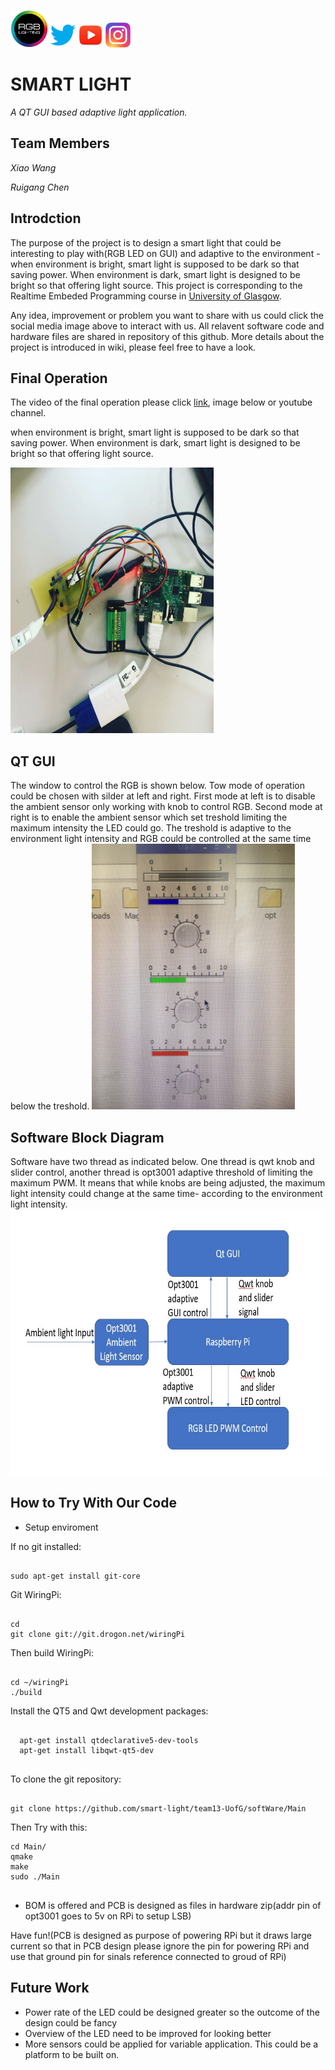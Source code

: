 [<img src= "image/SMART_LIGHT.jpg" width="60" height="60">]()           [<img src= "image/twitter.png" width="40" height="40">](https://twitter.com/RgbSmart)            [<img src= "image/youtube.jpg" width="40" height="40">](https://www.youtube.com/channel/UCd6fxMEmMy2eHsSU_8GLoLQ?view_as=subscriber)             [<img src= "image/instagram.jpg" width="40" height="40">](https://www.instagram.com/smart_rgb_light/)

# SMART LIGHT
_A QT GUI based adaptive light application._
## Team Members
 _Xiao Wang_
 
 _Ruigang Chen_
## Introdction
The purpose of the project is to design a smart light that could be interesting to play with(RGB LED on GUI) and adaptive to the environment - when environment is bright, smart light is supposed to be dark so that saving power. When environment is dark, smart light is designed to be bright so that offering light source. This project is corresponding to the Realtime Embeded Programming course in [University of Glasgow](https://www.gla.ac.uk).

Any idea, improvement or problem you want to share with us could click the social media image above to interact with us. All relavent software code and hardware files are shared in repository of this github. More details about the project is introduced in wiki, please feel free to have a look. 

## Final Operation
The video of the final operation please click [link](https://www.youtube.com/channel/UCd6fxMEmMy2eHsSU_8GLoLQ?view_as=subscriber), image below or youtube channel.

when environment is bright, smart light is supposed to be dark so that saving power. When environment is dark, smart light is designed to be bright so that offering light source.

[<img src= "image/Overview.jpg" width="325" height="425">](https://www.youtube.com/channel/UCd6fxMEmMy2eHsSU_8GLoLQ?view_as=subscriber) 

## QT GUI 
The window to control the RGB is shown below. Tow mode of operation could be chosen with silder at left and right. First mode at left is to disable the ambient sensor only working with knob to control RGB. Second mode at right is to enable the ambient sensor which set treshold limiting the maximum intensity the LED could go. The treshold is adaptive to the environment light intensity and RGB could be controlled at the same time below the treshold. 
<img src= "image/QT_GUI.jpg" width="325" height="425">

## Software Block Diagram
Software have two thread as indicated below. One thread is qwt knob and slider control, another thread is opt3001 adaptive threshold of limiting the maximum PWM. It means that while knobs are being adjusted, the maximum light intensity could change at the same time- according to the environment light intensity. 
<img src= "image/BlockDiagram.JPG" width="700" height="425">

## How to Try With Our Code
- Setup enviroment

If no git installed: 

```

sudo apt-get install git-core

```

Git WiringPi:

```

cd 
git clone git://git.drogon.net/wiringPi

```

Then build WiringPi:

```

cd ~/wiringPi
./build

```
Install the QT5 and Qwt development packages:

```

  apt-get install qtdeclarative5-dev-tools
  apt-get install libqwt-qt5-dev
  
```
To clone the git repository:

```

git clone https://github.com/smart-light/team13-UofG/softWare/Main

```

Then Try with this:

```
cd Main/
qmake
make
sudo ./Main
  
```

- BOM is offered and PCB is designed as files in hardware zip(addr pin of opt3001 goes to 5v on RPi to setup LSB) 

Have fun!(PCB is designed as purpose of powering RPi but it draws large current so that in PCB design please ignore the pin for powering RPi and use that ground pin for sinals reference connected to groud of RPi)

## Future Work
- Power rate of the LED could be designed greater so the outcome of the design could be fancy
- Overview of the LED need to be improved for looking better
- More sensors could be applied for variable application. This could be a platform to be built on.
